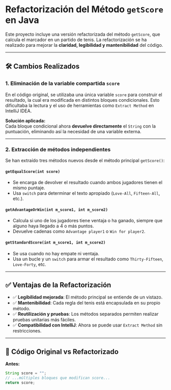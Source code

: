 # Refactorización del Método `getScore` en Java

Este proyecto incluye una versión refactorizada del método `getScore`, que calcula el marcador en un partido de tenis. La refactorización se ha realizado para mejorar la **claridad, legibilidad y mantenibilidad** del código.

---

## 🛠️ Cambios Realizados

### 1. Eliminación de la variable compartida `score`
En el código original, se utilizaba una única variable `score` para construir el resultado, la cual era modificada en distintos bloques condicionales. Esto dificultaba la lectura y el uso de herramientas como `Extract Method` en IntelliJ IDEA.

**Solución aplicada:**  
Cada bloque condicional ahora **devuelve directamente** el `String` con la puntuación, eliminando así la necesidad de una variable externa.

---

### 2. Extracción de métodos independientes

Se han extraído tres métodos nuevos desde el método principal `getScore()`:

#### `getEqualScore(int score)`
- Se encarga de devolver el resultado cuando ambos jugadores tienen el mismo puntaje.
- Usa `switch` para determinar el texto apropiado (`Love-All`, `Fifteen-All`, etc.).

#### `getAdvantageOrWin(int m_score1, int m_score2)`
- Calcula si uno de los jugadores tiene ventaja o ha ganado, siempre que alguno haya llegado a 4 o más puntos.
- Devuelve cadenas como `Advantage player1` o `Win for player2`.

#### `getStandardScore(int m_score1, int m_score2)`
- Se usa cuando no hay empate ni ventaja.
- Usa un bucle y un `switch` para armar el resultado como `Thirty-Fifteen`, `Love-Forty`, etc.

---

## ✅ Ventajas de la Refactorización

- ✅ **Legibilidad mejorada**: El método principal se entiende de un vistazo.
- ✅ **Mantenibilidad**: Cada regla del tenis está encapsulada en su propio método.
- ✅ **Reutilización y pruebas**: Los métodos separados permiten realizar pruebas unitarias más fáciles.
- ✅ **Compatibilidad con IntelliJ**: Ahora se puede usar `Extract Method` sin restricciones.

---

## 📄 Código Original vs Refactorizado

**Antes:**
```java
String score = "";
// ...múltiples bloques que modifican score...
return score;